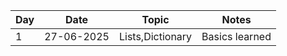 | Day | Date       | Topic            | Notes          |
| --- | ---------- | ---------------- | -------------- |
| 1   | 27-06-2025 | Lists,Dictionary | Basics learned |
